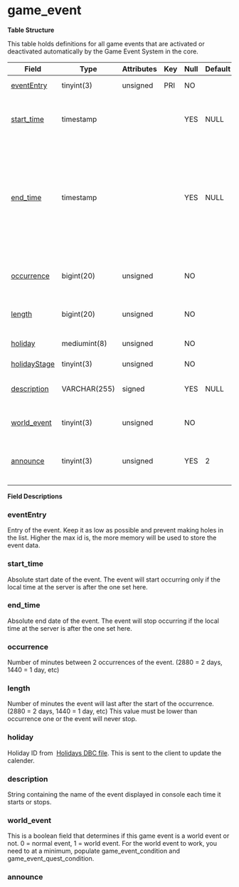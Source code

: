# game\_event

**Table Structure**

This table holds definitions for all game events that are activated or deactivated automatically by the Game Event System in the core.

| Field             | Type         | Attributes | Key | Null | Default | Extra  | Comment                                                                                                                              |
|-------------------|--------------|------------|-----|------|---------|--------|--------------------------------------------------------------------------------------------------------------------------------------|
| [eventEntry][1]   | tinyint(3)   | unsigned   | PRI | NO   |         | Unique | Entry of the game event                                                                                                              |
| [start_time][2]   | timestamp    |            |     | YES  | NULL    |        | Absolute start date, the event will never start before                                                                               |
| [end_time][3]     | timestamp    |            |     | YES  | NULL    |        | Absolute end date, the event will never start after; if NULL it will be implicitly set to 2 years in the future on each server start |
| [occurrence][4]   | bigint(20)   | unsigned   |     | NO   |         |        | Delay in minutes between occurrences of the event                                                                                    |
| [length][5]       | bigint(20)   | unsigned   |     | NO   |         |        | Length in minutes of the event                                                                                                       |
| [holiday][6]      | mediumint(8) | unsigned   |     | NO   |         |        | Client side holiday id (from dbc)                                                                                                    |
| [holidayStage][7] | tinyint(3)   | unsigned   |     | NO   |         |        |                                                                                                                                      |
| [description][8]  | VARCHAR(255) | signed     |     | YES  | NULL    |        | Description of the event displayed in console                                                                                        |
| [world_event][9]  | tinyint(3)   | unsigned   |     | NO   |         |        | 0 if normal event, 1 if world event                                                                                                  |
| [announce][10]    | tinyint(3)   | unsigned   |     | YES  | 2       |        | 0 dont announce, 1 announce, 2 value from config                                                                                     |

[1]: #evententry
[2]: #start_time
[3]: #end_time
[4]: #occurrence
[5]: #length
[6]: #holiday
[7]: #holidaystage
[8]: #description
[9]: #world_event
[10]: #announce

**Field Descriptions**

### eventEntry

Entry of the event. Keep it as low as possible and prevent making holes in the list. Higher the max id is, the more memory will be used to store the event data.

### start\_time

Absolute start date of the event. The event will start occurring only if the local time at the server is after the one set here.

### end\_time

Absolute end date of the event. The event will stop occurring if the local time at the server is after the one set here.

### occurrence

Number of minutes between 2 occurrences of the event. (2880 = 2 days, 1440 = 1 day, etc)

### length

Number of minutes the event will last after the start of the occurrence. (2880 = 2 days, 1440 = 1 day, etc)
This value must be lower than occurrence one or the event will never stop.

### holiday

Holiday ID from  [Holidays DBC file](Holidays). This is sent to the client to update the calender.

### description

String containing the name of the event displayed in console each time it starts or stops.

### world\_event

This is a boolean field that determines if this game event is a world event or not. 0 = normal event, 1 = world event. For the world event to work, you need to at a minimum, populate game\_event\_condition and game\_event\_quest\_condition.

### announce
